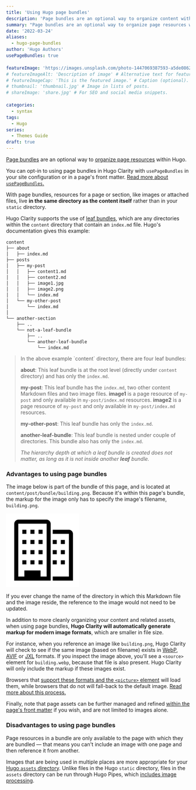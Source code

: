 ```yaml
---
title: 'Using Hugo page bundles'
description: 'Page bundles are an optional way to organize content within Hugo.'
summary: "Page bundles are an optional way to organize page resources within Hugo. You can opt-in to using page bundles in Hugo Clarity with `usePageBundles` in your site configuration --- or in a page's front matter." # For the post in lists.
date: '2022-03-24'
aliases:
  - hugo-page-bundles
author: 'Hugo Authors'
usePageBundles: true

featureImage: 'https://images.unsplash.com/photo-1447069387593-a5de0862481e?ixlib=rb-1.2.1&ixid=MnwxMjA3fDB8MHxwaG90by1wYWdlfHx8fGVufDB8fHx8&auto=format&fit=crop&w=1169&q=80' # Top image on post.
# featureImageAlt: 'Description of image' # Alternative text for featured image.
# featureImageCap: 'This is the featured image.' # Caption (optional).
# thumbnail: 'thumbnail.jpg' # Image in lists of posts.
# shareImage: 'share.jpg' # For SEO and social media snippets.

categories:
  - syntax
tags:
  - Hugo
series:
  - Themes Guide
draft: true
---
```


[Page bundles](https://gohugo.io/content-management/page-bundles/) are an optional way to [organize page resources](https://gohugo.io/content-management/page-resources/) within Hugo.

You can opt-in to using page bundles in Hugo Clarity with `usePageBundles` in your site configuration or in a page's front matter. [Read more about `usePageBundles`.](https://github.com/chipzoller/hugo-clarity#organizing-page-resources)

With page bundles, resources for a page or section, like images or attached files, live **in the same directory as the content itself** rather than in your `static` directory.

Hugo Clarity supports the use of [leaf bundles](https://gohugo.io/content-management/page-bundles/#leaf-bundles), which are any directories within the `content` directory that contain an `index.md` file. Hugo's documentation gives this example:

```text
content
├── about
│   ├── index.md
├── posts
│   ├── my-post
│   │   ├── content1.md
│   │   ├── content2.md
│   │   ├── image1.jpg
│   │   ├── image2.png
│   │   └── index.md
│   └── my-other-post
│       └── index.md
│
└── another-section
    ├── ..
    └── not-a-leaf-bundle
        ├── ..
        └── another-leaf-bundle
            └── index.md
```

<blockquote>
In the above example `content` directory, there are four leaf
bundles:

**about**: This leaf bundle is at the root level (directly under
    `content` directory) and has only the `index.md`.

**my-post**: This leaf bundle has the `index.md`, two other content
    Markdown files and two image files. **image1** is a page resource of `my-post`
    and only available in `my-post/index.md` resources. **image2** is a page resource of `my-post`
    and only available in `my-post/index.md` resources.

**my-other-post**: This leaf bundle has only the `index.md`.

**another-leaf-bundle**: This leaf bundle is nested under couple of
    directories. This bundle also has only the `index.md`.

_The hierarchy depth at which a leaf bundle is created does not matter,
as long as it is not inside another **leaf** bundle._
</blockquote>

### Advantages to using page bundles

The image below is part of the bundle of this page, and is located at `content/post/bundle/building.png`. Because it's within this page's bundle, the markup for the image only has to specify the image's filename, `building.png`.

![A building](building.png)

If you ever change the name of the directory in which this Markdown file and the image reside, the reference to the image would not need to be updated.

In addition to more cleanly organizing your content and related assets, when using page bundles, **Hugo Clarity will automatically generate markup for modern image formats**, which are smaller in file size.

For instance, when you reference an image like `building.png`, Hugo Clarity will check to see if the same image (based on filename) exists in [WebP](https://en.wikipedia.org/wiki/WebP), [AVIF](https://en.wikipedia.org/wiki/AVIF) or [JXL](https://en.wikipedia.org/wiki/JPEG_XL) formats. If you inspect the image above, you'll see a `<source>` element for `building.webp`, because that file is also present. Hugo Clarity will only include the markup if these images exist.

Browsers that [support these formats and the `<picture>` element](https://developer.mozilla.org/en-US/docs/Web/HTML/Element/picture#the_type_attribute) will load them, while browsers that do not will fall-back to the default image. [Read more about this process.](https://github.com/chipzoller/hugo-clarity#support-for-modern-image-formats)

Finally, note that page assets can be further managed and refined [within the page's front matter](https://gohugo.io/content-management/page-resources/#page-resources-metadata) if you wish, and are not limited to images alone.

### Disadvantages to using page bundles

Page resources in a bundle are only available to the page with which they are bundled &#8212; that means you can't include an image with one page and then reference it from another.

Images that are being used in multiple places are more appropriate for your [Hugo `assets` directory](https://gohugo.io/hugo-pipes/introduction/). Unlike files in the Hugo `static` directory, files in the `assets` directory can be run through Hugo Pipes, which [includes image processing](https://gohugo.io/content-management/image-processing/).
